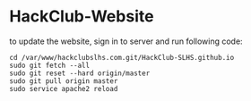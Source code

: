 # HackClub-Website

to update the website, sign in to server and run following code:		
```		
cd /var/www/hackclubslhs.com.git/HackClub-SLHS.github.io		
sudo git fetch --all		
sudo git reset --hard origin/master		
sudo git pull origin master		
sudo service apache2 reload		
```

